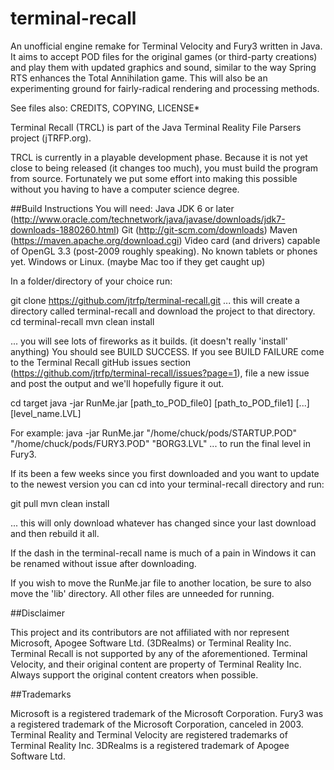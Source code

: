 terminal-recall
===============

An unofficial engine remake for Terminal Velocity and Fury3 written in Java. It aims to accept POD files for the original games (or third-party creations) and play them with updated graphics and sound, similar to the way Spring RTS enhances the Total Annihilation game. This will also be an experimenting ground for fairly-radical rendering and processing methods.

See files also: CREDITS, COPYING, LICENSE*

Terminal Recall (TRCL) is part of the Java Terminal Reality File Parsers project (jTRFP.org).

TRCL is currently in a playable development phase. Because it is not yet close to being released (it changes too much), you must build the program from source. Fortunately we put some effort into making this possible without you having to have a computer science degree.

##Build Instructions
You will need:
Java JDK 6 or later (http://www.oracle.com/technetwork/java/javase/downloads/jdk7-downloads-1880260.html)
Git (http://git-scm.com/downloads)
Maven (https://maven.apache.org/download.cgi)
Video card (and drivers) capable of OpenGL 3.3 (post-2009 roughly speaking). No known tablets or phones yet.
Windows or Linux. (maybe Mac too if they get caught up)

In a folder/directory of your choice run:

git clone https://github.com/jtrfp/terminal-recall.git
... this will create a directory called terminal-recall and download the project to that directory.
cd terminal-recall
mvn clean install

... you will see lots of fireworks as it builds. (it doesn't really 'install' anything)
You should see BUILD SUCCESS. If you see BUILD FAILURE come to the Terminal Recall gitHub issues section (https://github.com/jtrfp/terminal-recall/issues?page=1), file a new issue and post the output and we'll hopefully figure it out.

cd target
java -jar RunMe.jar [path_to_POD_file0] [path_to_POD_file1] [...] [level_name.LVL]

For example:
java -jar RunMe.jar "/home/chuck/pods/STARTUP.POD" "/home/chuck/pods/FURY3.POD" "BORG3.LVL"
... to run the final level in Fury3.

If its been a few weeks since you first downloaded and you want to update to the newest version you can cd into your terminal-recall directory and run:

git pull
mvn clean install

... this will only download whatever has changed since your last download and then rebuild it all.

If the dash in the terminal-recall name is much of a pain in Windows it can be renamed without issue after downloading.

If you wish to move the RunMe.jar file to another location, be sure to also move the 'lib' directory. All other files are unneeded for running.


##Disclaimer

This project and its contributors are not affiliated with nor represent Microsoft, Apogee Software Ltd. (3DRealms) or Terminal Reality Inc. Terminal Recall is not supported by any of the aforementioned. Terminal Velocity, and their original content are property of Terminal Reality Inc. Always support the original content creators when possible.

##Trademarks

Microsoft is a registered trademark of the Microsoft Corporation. Fury3 was a registered trademark of the Microsoft Corporation, canceled in 2003. Terminal Reality and Terminal Velocity are registered trademarks of Terminal Reality Inc. 3DRealms is a registered trademark of Apogee Software Ltd.
